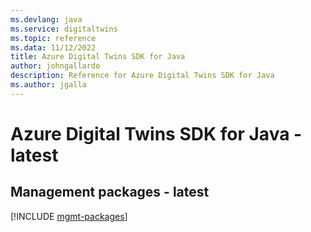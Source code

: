 ```yaml
---
ms.devlang: java
ms.service: digitaltwins
ms.topic: reference
ms.data: 11/12/2022
title: Azure Digital Twins SDK for Java
author: johngallardo
description: Reference for Azure Digital Twins SDK for Java
ms.author: jgalla
---
```

# Azure Digital Twins SDK for Java - latest

## Management packages - latest
[!INCLUDE [mgmt-packages](digital-twins-mgmt-index.md)]